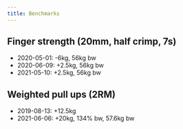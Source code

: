```yaml
---
title: Benchmarks
---
```

## Finger strength (20mm, half crimp, 7s)

- 2020-05-01: -6kg, 56kg bw
- 2020-06-09: +2.5kg, 56kg bw
- 2021-05-10: +2.5kg, 56kg bw

## Weighted pull ups (2RM)

- 2019-08-13: +12.5kg
- 2021-06-06: +20kg, 134% bw, 57.6kg bw